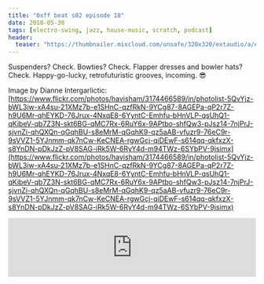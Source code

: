 ```yaml
---
title: "0xff beat s02 episode 18"
date: 2018-05-30
tags: [electro-swing, jazz, house-music, scratch, podcast]
header:
  teaser: "https://thumbnailer.mixcloud.com/unsafe/320x320/extaudio/a/e/f/9/9103-5f31-49a3-8475-6a57c21d349d"
---
```


Suspenders? Check. Bowties? Check. Flapper dresses and bowler hats? Check. Happy-go-lucky, retrofuturistic grooves, incoming. 😎

Image by Dianne Intergarlictic: [https://www.flickr.com/photos/havisham/3174466589/in/photolist-5QvYjz-bWL3iw-xA4su-21XMz7b-e1SHnC-qzfRkN-9YCg87-8AGEPa-qP2r7Z-h9U6Mr-qhEYKD-76Jrux-4NxqE8-6YyntC-Emhfu-bHnVLP-qsUhQ1-qKibeV-qb7Z3N-skt6BG-qMC7Rx-6RuY6x-9APtbo-shfQw3-pJsz14-7njPrJ-sjvnZi-qhQXQn-qGqhBU-s8eMrM-qGqhK9-qz5aAB-vfuzr9-76eC9r-9sVVZ1-5YJnmm-qk7nCw-KeCNEA-rgwGcj-qiDEwF-s614qq-qkfxzX-s8YnDN-pDkJzZ-pV8SAG-iRk5W-6RyY4d-m94TWz-6SYbPV-9jsimx](https://www.flickr.com/photos/havisham/3174466589/in/photolist-5QvYjz-bWL3iw-xA4su-21XMz7b-e1SHnC-qzfRkN-9YCg87-8AGEPa-qP2r7Z-h9U6Mr-qhEYKD-76Jrux-4NxqE8-6YyntC-Emhfu-bHnVLP-qsUhQ1-qKibeV-qb7Z3N-skt6BG-qMC7Rx-6RuY6x-9APtbo-shfQw3-pJsz14-7njPrJ-sjvnZi-qhQXQn-qGqhBU-s8eMrM-qGqhK9-qz5aAB-vfuzr9-76eC9r-9sVVZ1-5YJnmm-qk7nCw-KeCNEA-rgwGcj-qiDEwF-s614qq-qkfxzX-s8YnDN-pDkJzZ-pV8SAG-iRk5W-6RyY4d-m94TWz-6SYbPV-9jsimx)

<iframe width="100%" height="120" src="https://www.mixcloud.com/widget/iframe/?hide_cover=1&light=1&feed=%2F0xff-beat%2F0xff-beat-s02-episode-18%2F" frameborder="0" ></iframe>

